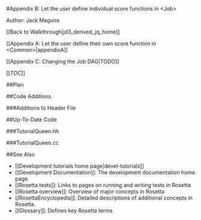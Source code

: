 #Appendix B: Let the user define individual score functions in &lt;Job>

Author: Jack Maguire

[[Back to Walkthrough|jd3_derived_jq_home]]

[[Appendix A: Let the user define their own score function in &lt;Common>|appendixA]]

[[Appendix C: Changing the Job DAG|TODO]]

[[_TOC_]]

##Plan

##Code Additions

###Additions to Header File

##Up-To-Date Code

###TutorialQueen.hh

###TutorialQueen.cc


##See Also

* [[Development tutorials home page|devel-tutorials]]
* [[Development Documentation]]: The development documentation home page
* [[Rosetta tests]]: Links to pages on running and writing tests in Rosetta
* [[Rosetta overview]]: Overview of major concepts in Rosetta
* [[RosettaEncyclopedia]]: Detailed descriptions of additional concepts in Rosetta.
* [[Glossary]]: Defines key Rosetta terms